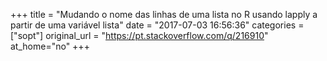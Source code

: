 +++
title = "Mudando o nome das linhas de uma lista no R usando lapply a partir de uma variável lista"
date = "2017-07-03 16:56:36"
categories = ["sopt"]
original_url = "https://pt.stackoverflow.com/q/216910"
at_home="no"
+++

